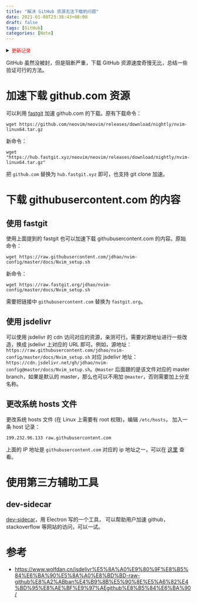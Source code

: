 ```yaml
---
title: "解决 GitHub 资源无法下载的问题"
date: 2021-01-08T23:38:43+08:00
draft: false
tags: [GitHub]
categories: [Note]
---
```


<details>
<summary><font size="2" color="red">更新记录</font></summary>

+ 2022-02-08： [fasgit hub 被 GFW 封了](https://t.me/fastgitchannel/81)，换一个地址。
</details>

GitHub 虽然没被封，但是阻断严重，下载 GitHub 资源速度奇慢无比，总结一些验证可行的方法。

<!--more-->

# 加速下载 github.com 资源

可以利用 [fastgit](https://fastgit.org/) 加速 github.com 的下载。原有下载命令：

```
wget https://github.com/neovim/neovim/releases/download/nightly/nvim-linux64.tar.gz
```

新命令：

```
wget "https://hub.fastgit.xyz/neovim/neovim/releases/download/nightly/nvim-linux64.tar.gz"
```

把 `github.com` 替换为 `hub.fastgit.xyz` 即可，也支持 git clone 加速。

# 下载 githubusercontent.com 的内容

## 使用 fastgit

使用上面提到的 fastgit 也可以加速下载 githubusercontent.com 的内容。原始命令：

```
wget https://raw.githubusercontent.com/jdhao/nvim-config/master/docs/Nvim_setup.sh
```

新命令：

```
wget https://raw.fastgit.org/jdhao/nvim-config/master/docs/Nvim_setup.sh
```

需要把链接中 `githubusercontent.com` 替换为 `fastgit.org`。

## 使用 jsdelivr

可以使用 jsdelivr 的 cdn 访问对应的资源，亲测可行。需要对源地址进行一些改造，换成 jsdelivr 上对应的 URL 即可。例如，源地址：`https://raw.githubusercontent.com/jdhao/nvim-config/master/docs/Nvim_setup.sh`
对应 jsdelivr 地址：`https://cdn.jsdelivr.net/gh/jdhao/nvim-config@master/docs/Nvim_setup.sh`。`@master` 后面跟的是该文件对应的 master branch，如果是默认的 master，那么也可以不用加 `@master`，否则需要加上分支名称。

## 更改系统 hosts 文件

更改系统 hosts 文件 (在 Linux 上需要有 root 权限)，编辑 `/etc/hosts`， 加入一条 host 记录：

```
199.232.96.133 raw.githubusercontent.com
```

上面的 IP 地址是 `githubusercontent.com` 对应的 ip 地址之一，可以在 [这里](https://www.ip138.com/) 查看。

# 使用第三方辅助工具

## dev-sidecar

[dev-sidecar](https://github.com/docmirror/dev-sidecar)，用 Electron 写的一个工具， 可以帮助用户加速 github，stackoverflow 等网站的访问，可以一试。

# 参考

+ https://www.wolfdan.cn/jsdelivr%E5%8A%A0%E9%80%9F%E8%B5%84%E6%BA%90%E5%8A%A0%E8%BD%BD-raw-github%E8%A2%ABban%E4%B9%8B%E5%90%8E%E5%A6%82%E4%BD%95%E8%AE%BF%E9%97%AEgithub%E8%B5%84%E6%BA%90/
